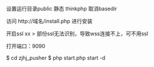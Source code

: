 设置运行目录public
静态 thinkphp
取消basedir

访问 http://域名/install.php  进行安装


开启ssl xx > 部份ssl无法识别，导致wss连接不上，可不用ssl

打开端口：9090

$ cd zjhj_pusher
$ php start.php start -d